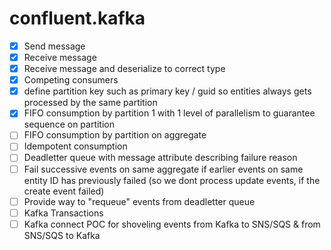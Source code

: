 # confluent.kafka

- [x] Send message
- [x] Receive message
- [x] Receive message and deserialize to correct type
- [x] Competing consumers
- [x] define partition key such as primary key / guid so entities always gets processed by the same partition
- [x] FIFO consumption by partition 1 with 1 level of parallelism to guarantee sequence on partition
- [ ] FIFO consumption by partition on aggregate
- [ ] Idempotent consumption
- [ ] Deadletter queue with message attribute describing failure reason
- [ ] Fail successive events on same aggregate if earlier events on same entity ID has previously failed (so we dont process update events, if the create event failed)
- [ ] Provide way to "requeue" events from deadletter queue
- [ ] Kafka Transactions
- [ ] Kafka connect POC for shoveling events from Kafka to SNS/SQS & from SNS/SQS to Kafka
